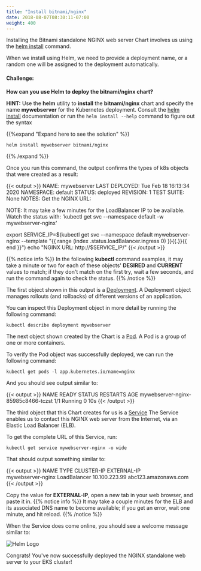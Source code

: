 ```yaml
---
title: "Install bitnami/nginx"
date: 2018-08-07T08:30:11-07:00
weight: 400
---
```


Installing the Bitnami standalone NGINX web server Chart involves us using the [helm install](https://v2.helm.sh/docs/helm/#helm-install) command.

When we install using Helm, we need to provide a deployment name, or a random one will be assigned to the deployment automatically.

#### Challenge:
**How can you use Helm to deploy the bitnami/nginx chart?**

**HINT:** Use the **helm** utility to **install** the **bitnami/nginx** chart and specify the name **mywebserver** for the Kubernetes deployment. Consult the [helm install](https://helm.sh/docs/using_helm/#install-an-example-chart) documentation or run the ```helm install --help``` command to figure out the syntax

{{%expand "Expand here to see the solution" %}}
```sh
helm install mywebserver bitnami/nginx
```
{{% /expand %}}

Once you run this command, the output confirms the types of k8s objects that were created as a result:

{{< output >}}
NAME: mywebserver
LAST DEPLOYED: Tue Feb 18 16:13:34 2020
NAMESPACE: default
STATUS: deployed
REVISION: 1
TEST SUITE: None
NOTES:
Get the NGINX URL:

  NOTE: It may take a few minutes for the LoadBalancer IP to be available.
        Watch the status with: 'kubectl get svc --namespace default -w mywebserver-nginx'

  export SERVICE_IP=$(kubectl get svc --namespace default mywebserver-nginx --template "{{ range (index .status.loadBalancer.ingress 0) }}{{.}}{{ end }}")
  echo "NGINX URL: http://$SERVICE_IP/"
{{< /output >}}

{{% notice info %}}
In the following **kubectl** command examples, it may take a minute or two for each of these objects' **DESIRED** and **CURRENT** values to match; if they don't match on the first try, wait a few seconds, and run the command again to check the status.
{{% /notice %}}

The first object shown in this output is a [Deployment](https://kubernetes.io/docs/concepts/workloads/controllers/deployment/).  A Deployment object manages rollouts (and rollbacks) of different versions of an application.

You can inspect this Deployment object in more detail by running the following command:

```
kubectl describe deployment mywebserver
```

The next object shown created by the Chart is a [Pod](https://kubernetes.io/docs/concepts/workloads/pods/pod/).  A Pod is a group of one or more containers.

To verify the Pod object was successfully deployed, we can run the following command:

```
kubectl get pods -l app.kubernetes.io/name=nginx
```
And you should see output similar to:

{{< output >}}
NAME                                 READY     STATUS    RESTARTS   AGE
mywebserver-nginx-85985c8466-tczst   1/1       Running   0          10s
{{< /output >}}

The third object that this Chart creates for us is a [Service](https://kubernetes.io/docs/concepts/services-networking/service/)  The Service enables us to contact this NGINX web server from the Internet, via an Elastic Load Balancer (ELB).  

To get the complete URL of this Service, run:

```
kubectl get service mywebserver-nginx -o wide
```

That should output something similar to:

{{< output >}}
NAME                TYPE           CLUSTER-IP      EXTERNAL-IP                                                              
mywebserver-nginx   LoadBalancer   10.100.223.99   abc123.amazonaws.com
{{< /output >}}

Copy the value for **EXTERNAL-IP**, open a new tab in your web browser, and paste it in.
{{% notice info %}}
It may take a couple minutes for the ELB and its associated DNS name to become available; if you get an error, wait one minute, and hit reload.
{{% /notice %}}

When the Service does come online, you should see a welcome message similar to:

![Helm Logo](/images/helm-nginx/welcome_to_nginx.png)

Congrats!  You've now successfully deployed the NGINX standalone web server to your EKS cluster!
